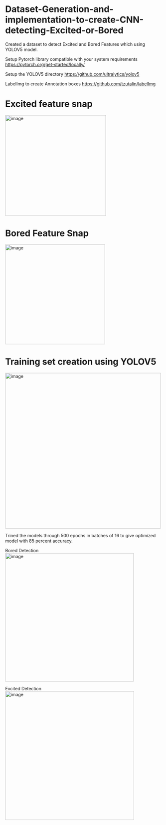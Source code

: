 # Dataset-Generation-and-implementation-to-create-CNN-detecting-Excited-or-Bored

Created a dataset to detect Excited and Bored Features which using YOLOV5 model.

Setup Pytorch library compatible with your system requirements
https://pytorch.org/get-started/locally/

Setup the YOLOV5 directory
https://github.com/ultralytics/yolov5

LabelImg to create Annotation boxes
https://github.com/tzutalin/labelImg

# Excited feature snap

<img width="323" alt="image" src="https://github.com/robosac333/Dataset-Generation-and-implementation-to-create-CNN-detecting-Excited-or-Bored/assets/143353582/15796356-41bc-458e-ba49-84bc0e611a03">

# Bored Feature Snap

<img width="320" alt="image" src="https://github.com/robosac333/Dataset-Generation-and-implementation-to-create-CNN-detecting-Excited-or-Bored/assets/143353582/2629295c-6298-46af-99ef-5d21f932aa2b">

# Training set creation using YOLOV5

<img width="499" alt="image" src="https://github.com/robosac333/Dataset-Generation-and-implementation-to-create-CNN-detecting-Excited-or-Bored/assets/143353582/6a5dbc63-805c-412d-9866-10859c988b3e">

Trined the models through 500 epochs in batches of 16 to give optimized model with 85 percent accuracy.

Bored Detection
<img width="412" alt="image" src="https://github.com/robosac333/Dataset-Generation-and-implementation-to-create-CNN-detecting-Excited-or-Bored/assets/143353582/b1261923-8d4e-44d9-b0ca-6541961a6d4c">

Excited Detection
<img width="413" alt="image" src="https://github.com/robosac333/Dataset-Generation-and-implementation-to-create-CNN-detecting-Excited-or-Bored/assets/143353582/1930ae08-c306-4776-b7b2-40399a5050bc">
